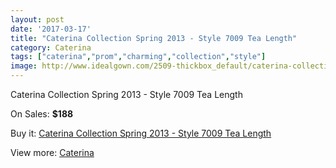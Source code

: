```yaml
---
layout: post
date: '2017-03-17'
title: "Caterina Collection Spring 2013 - Style 7009 Tea Length"
category: Caterina
tags: ["caterina","prom","charming","collection","style"]
image: http://www.idealgown.com/2509-thickbox_default/caterina-collection-spring-2013-style-7009-tea-length.jpg
---
```

Caterina Collection Spring 2013 - Style 7009 Tea Length

On Sales: **$188**
<a href="https://www.idealgown.com/en/caterina/1194-caterina-collection-spring-2013-style-7009-tea-length.html"><amp-img layout="responsive" width="600" height="600" src="//www.idealgown.com/2509-thickbox_default/caterina-collection-spring-2013-style-7009-tea-length.jpg" alt="Caterina Collection Spring 2013 - Style 7009 Tea Length 0" /></a>
<a href="https://www.idealgown.com/en/caterina/1194-caterina-collection-spring-2013-style-7009-tea-length.html"><amp-img layout="responsive" width="600" height="600" src="//www.idealgown.com/2510-thickbox_default/caterina-collection-spring-2013-style-7009-tea-length.jpg" alt="Caterina Collection Spring 2013 - Style 7009 Tea Length 1" /></a>

Buy it: [Caterina Collection Spring 2013 - Style 7009 Tea Length](https://www.idealgown.com/en/caterina/1194-caterina-collection-spring-2013-style-7009-tea-length.html "Caterina Collection Spring 2013 - Style 7009 Tea Length")

View more: [Caterina](https://www.idealgown.com/en/15-caterina "Caterina")